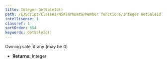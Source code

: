 ```yaml
---
title: Integer GetSaleId()
path: /EJScript/Classes/NSAlarmData/Member functions/Integer GetSaleId()
intellisense: 1
classref: 1
sortOrder: 654
keywords: GetSaleId()
---
```



Owning sale, if any (may be 0)



* **Returns:** Integer


